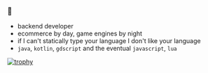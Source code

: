 ### 🧉
- backend developer
- ecommerce by day, game engines by night
- if I can't statically type your language I don't like your language
- `java`, `kotlin`, `gdscript` and the eventual `javascript`, `lua` 

[![trophy](https://github-trophies.vercel.app/?username=listemanuel95&theme=dracula)](https://github.com/lucthienphong1120/github-trophies)
